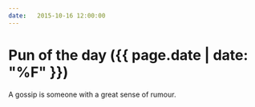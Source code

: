 ```yaml
---
date:   2015-10-16 12:00:00
---
```


# Pun of the day ({{ page.date | date: "%F" }})

A gossip is someone with a great sense of rumour.

